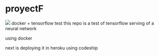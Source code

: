 # proyectF
<img src="https://app.codeship.com/projects/45c93040-ea67-0137-6c1b-22ee8611456c/status?branch=master" /> 
 docker + tensorflow test
this repo is a test of 
tensorflow serving of a  neural network  

using docker 

next is deploying it in heroku 
using codeship
